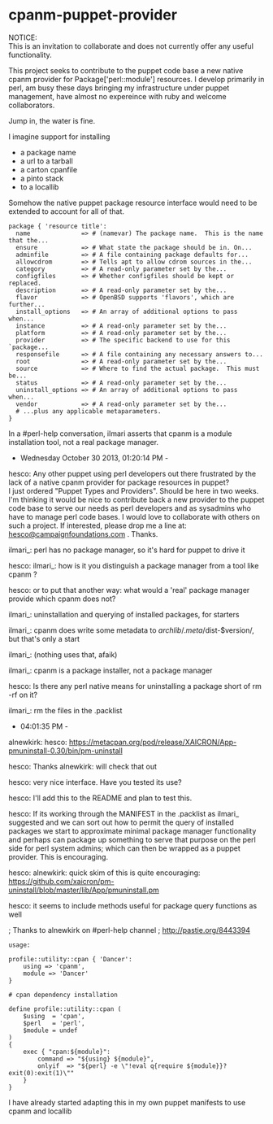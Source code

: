 cpanm-puppet-provider
=====================

NOTICE:  
    This is an invitation to collaborate and does not 
    currently offer any useful functionality.  

This project seeks to contribute to the puppet code base 
a new native cpanm provider for Package['perl::module'] 
resources.  I develop primarily in perl, am busy these 
days bringing my infrastructure under puppet management, 
have almost no expereince with ruby and welcome collaborators.  

Jump in, the water is fine.  

I imagine support for installing 

  * a package name 
  * a url to a tarball
  * a carton cpanfile
  * a pinto stack
  * to a locallib

Somehow the native puppet package resource interface 
would need to be extended to account for all of that.  

    package { 'resource title':
      name              => # (namevar) The package name.  This is the name that the...
      ensure            => # What state the package should be in. On...
      adminfile         => # A file containing package defaults for...
      allowcdrom        => # Tells apt to allow cdrom sources in the...
      category          => # A read-only parameter set by the...
      configfiles       => # Whether configfiles should be kept or replaced.  
      description       => # A read-only parameter set by the...
      flavor            => # OpenBSD supports 'flavors', which are further...
      install_options   => # An array of additional options to pass when...
      instance          => # A read-only parameter set by the...
      platform          => # A read-only parameter set by the...
      provider          => # The specific backend to use for this `package...
      responsefile      => # A file containing any necessary answers to...
      root              => # A read-only parameter set by the...
      source            => # Where to find the actual package.  This must be...
      status            => # A read-only parameter set by the...
      uninstall_options => # An array of additional options to pass when...
      vendor            => # A read-only parameter set by the...
      # ...plus any applicable metaparameters.
    }

In a #perl-help conversation, ilmari asserts that cpanm 
is a module installation tool, not a real package manager.  

- Wednesday October 30 2013, 01:20:14 PM -

hesco: Any other puppet using perl developers out there frustrated 
by the lack of a native cpanm provider for package resources in puppet?  
I just ordered "Puppet Types and Providers".  Should be here in two weeks.  
I'm thinking it would be nice to contribute back a new provider to the 
puppet code base to serve our needs as perl developers and as sysadmins 
who have to manage perl code bases.  I would love to collaborate with 
others on such a project.  If interested, please drop me a line at: 
hesco@campaignfoundations.com .  Thanks. 

ilmari_: perl has no package manager, so it's hard 
for puppet to drive it

hesco: ilmari_: how is it you distinguish a package 
manager from a tool like cpanm ?

hesco: or to put that another way: what would a 'real' 
package manager provide which cpanm does not?

ilmari_: uninstallation and querying of installed packages, 
for starters

ilmari_: cpanm does write some metadata to 
$archlib/.meta/$dist-$version/, but that's only a start

ilmari_: (nothing uses that, afaik)

ilmari_: cpanm is a package installer, not a package manager

hesco: Is there any perl native means for uninstalling a 
package short of rm -rf on it?

ilmari_: rm the files in the .packlist

- 04:01:35 PM -

alnewkirk: hesco: 
    https://metacpan.org/pod/release/XAICRON/App-pmuninstall-0.30/bin/pm-uninstall

hesco: Thanks alnewkirk: will check that out

hesco: very nice interface.  Have you tested its use?

hesco: I'll add this to the README and plan to test this.  

hesco: If its working through the MANIFEST in the .packlist as ilmari_ suggested 
and we can sort out how to permit the query of installed packages we start to 
approximate minimal package manager functionality and perhaps can package up 
something to serve that purpose  on the perl side for perl system admins; which 
can then be wrapped as a puppet provider.  This is encouraging.

hesco: alnewkirk: quick skim of this is quite encouraging:
https://github.com/xaicron/pm-uninstall/blob/master/lib/App/pmuninstall.pm  

hesco: it seems to include methods useful for package query functions
as well 

; Thanks to alnewkirk on #perl-help channel
; http://pastie.org/8443394

    usage: 

    profile::utility::cpan { 'Dancer':
        using => 'cpanm',
        module => 'Dancer'
    }

    # cpan dependency installation

    define profile::utility::cpan (
        $using  = 'cpan',
        $perl   = 'perl',
        $module = undef
    )
    {
        exec { "cpan:${module}":
            command => "${using} ${module}",
            onlyif  => "${perl} -e \"!eval q{require ${module}}?exit(0):exit(1)\""
        }
    }

I have already started adapting this in my own puppet manifests 
to use cpanm and locallib

